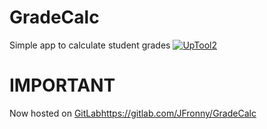 # GradeCalc
Simple app to calculate student grades [![UpTool2](https://img.shields.io/github/v/tag/JFronny/GradeCalc?color=informational&label=UpTool2)](https://jfronny.github.io/home/uptool)
# IMPORTANT
Now hosted on [GitLab](https://gitlab.com/JFronny/GradeCalc)https://gitlab.com/JFronny/GradeCalc
